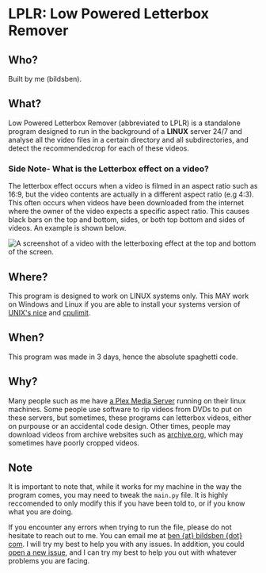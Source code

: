 # LPLR: Low Powered Letterbox Remover

## Who?
Built by me (bildsben).

## What?
Low Powered Letterbox Remover (abbreviated to LPLR) is a standalone program designed to run in the background of a **LINUX** server 24/7 and analyse all the video files in a certain directory and all subdirectories, and detect the recommendedcrop for each of these videos.
### Side Note- What is the Letterbox effect on a video?
The letterbox effect occurs when a video is filmed in an aspect ratio such as 16:9, but the video contents are actually in a different aspect ratio (e.g 4:3). This often occurs when videos have been downloaded from the internet where the owner of the video expects a specific aspect ratio. This causes black bars on the top and bottom, sides, or both top bottom and sides of videos. An example is shown below.

![A screenshot of a video with the letterboxing effect at the top and bottom of the screen.](https://pbblogassets.s3.amazonaws.com/uploads/2016/05/Free-Letterbox-Templates.jpg)
## Where?
This program is designed to work on LINUX systems only. This MAY work on Windows and Linux if you are able to install your systems version of [UNIX's nice](https://en.wikipedia.org/wiki/Nice_%28Unix%29) and [cpulimit](https://github.com/opsengine/cpulimit).
## When?
This program was made in 3 days, hence the absolute spaghetti code.
## Why?
Many people such as me have [a Plex Media Server](https://www.plex.tv/en-gb/media-server-downloads/?langr=1) running on their linux machines. Some people use software to rip videos from DVDs to put on these servers, but sometimes, these programs can letterbox videos, either on purpouse or an accidental code design. Other times, people may download videos from archive websites such as [archive.org](https://archive.org/), which may sometimes have poorly cropped videos.

## Note
It is important to note that, while it works for my machine in the way the program comes, you may need to tweak the ```main.py``` file. It is highly reccomended to only modify this if you have been told to, or if you know what you are doing.

If you encounter any errors when trying to run the file, please do not hesitate to reach out to me. You can email me at [ben {at} bildsben {dot} com](mailto:ben@bildsben.com). I will try my best to help you with any issues. In addition, you could [open a new issue](https://github.com/bildsben/LPLR/issues), and I can try my best to help you out with whatever problems you are facing.

